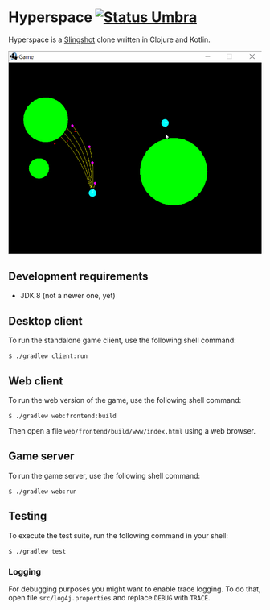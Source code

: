 Hyperspace [![Status Umbra][status-umbra]][andivionian-status-classifier]
==========

Hyperspace is a [Slingshot][slingshot] clone written in Clojure and Kotlin.

![Gameplay Footage][gameplay]

## Development requirements

- JDK 8 (not a newer one, yet)

## Desktop client

To run the standalone game client, use the following shell command:

```console
$ ./gradlew client:run
```

## Web client

To run the web version of the game, use the following shell command:

```console
$ ./gradlew web:frontend:build
```

Then open a file `web/frontend/build/www/index.html` using a web browser.

## Game server

To run the game server, use the following shell command:

```console
$ ./gradlew web:run
```

## Testing

To execute the test suite, run the following command in your shell:

```console
$ ./gradlew test
```

### Logging
For debugging purposes you might want to enable trace logging. To do that, open file `src/log4j.properties` and replace
`DEBUG` with `TRACE`.

[andivionian-status-classifier]: https://github.com/ForNeVeR/andivionian-status-classifier#status-umbra-
[slingshot]: https://web.archive.org/web/20120226132228/http://slingshot.wikispot.org/

[status-umbra]: https://img.shields.io/badge/status-umbra-red.svg

[gameplay]: docs/footage.gif
